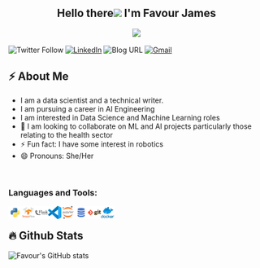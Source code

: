 <h2 align="center">Hello there<img src = "https://raw.githubusercontent.com/MartinHeinz/MartinHeinz/master/wave.gif" width = 30px> I'm Favour James</h2>

<!-- Animation Typing -->

<p align="center">
  <a href="https://github.com/DenverCoder1/readme-typing-svg"><img src="https://readme-typing-svg.herokuapp.com?font=Fira+Code&pause=1100&width=500&lines=I'm+a+Data+Scientist+,+technical+writer;"></a>
</p>

![Twitter Follow](https://img.shields.io/twitter/follow/FavourJhay?color=1DA1F2&logo=twitter&style=for-the-badge)
[![LinkedIn](https://img.shields.io/badge/LinkedIn-0077B5?style=for-the-badge&logo=linkedin&logoColor=white)](https://www.linkedin.com/in/favour-james-1868b61b9/)
![Blog URL](https://img.shields.io/twitter/url?color=red&label=BLOG&logo=hashnode&style=for-the-badge&url=https%3A%2F%2Fjamesfav.hashnode.dev%2F)
[![Gmail](https://img.shields.io/badge/Gmail-D14836?style=for-the-badge&logo=gmail&logoColor=white)](mailto:favour.ujames196@gmail.com)



<h2>⚡️ About Me</h2>

- I am a data scientist and a technical writer.
- I am pursuing a career in AI Engineering
- I am interested in Data Science and Machine Learning roles
- 👯 I am looking to collaborate on ML and AI projects particularly those relating to the health sector
- ⚡ Fun fact: I have some interest in robotics
- 😄 Pronouns: She/Her


<br />

### Languages and Tools:

<img align="left" alt="Python" width="26px" src="https://raw.githubusercontent.com/github/explore/80688e429a7d4ef2fca1e82350fe8e3517d3494d/topics/python/python.png" />
<img align="left" alt="Tensorflow" width="26px" src="https://raw.githubusercontent.com/github/explore/80688e429a7d4ef2fca1e82350fe8e3517d3494d/topics/tensorflow/tensorflow.png" />
<img align="left" alt="Flask" width="26px" src="https://raw.githubusercontent.com/github/explore/80688e429a7d4ef2fca1e82350fe8e3517d3494d/topics/flask/flask.png" />
<img align="left" alt="Visual Studio Code" width="26px" src="https://raw.githubusercontent.com/github/explore/80688e429a7d4ef2fca1e82350fe8e3517d3494d/topics/visual-studio-code/visual-studio-code.png" />
<img align="left" alt="Jupyter notebook" width="26px" src="https://raw.githubusercontent.com/github/explore/80688e429a7d4ef2fca1e82350fe8e3517d3494d/topics/jupyter-notebook/jupyter-notebook.png" />
<img align="left" alt="SQL" width="26px" src="https://raw.githubusercontent.com/github/explore/80688e429a7d4ef2fca1e82350fe8e3517d3494d/topics/sql/sql.png" />
<img align="left" alt="Git" width="26px" src="https://raw.githubusercontent.com/github/explore/80688e429a7d4ef2fca1e82350fe8e3517d3494d/topics/git/git.png" />
<img align="left" alt="Docker" width="26px" src="https://raw.githubusercontent.com/github/explore/80688e429a7d4ef2fca1e82350fe8e3517d3494d/topics/docker/docker.png" />

<br />

## :fire: Github Stats

![Favour's GitHub stats](https://github-readme-stats.vercel.app/api?username=Favourj-bit&show_icons=true&theme=dark)
